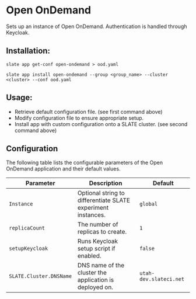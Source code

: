 # Open OnDemand

Sets up an instance of Open OnDemand.
Authentication is handled through Keycloak.

## Installation:

`slate app get-conf open-ondemand > ood.yaml`

`slate app install open-ondemand --group <group_name> --cluster <cluster> --conf ood.yaml`


## Usage:

* Retrieve default configuration file. (see first command above)
* Modify configuration file to ensure appropriate setup.
* Install app with custom configuration onto a SLATE cluster. (see second command above)


## Configuration

The following table lists the configurable parameters of the Open OnDemand application and their default       values.

|           Parameter           |           Description           |           Default           |
|-------------------------------|---------------------------------|-----------------------------|
|`Instance`| Optional string to differentiate SLATE experiment instances. |`global`|
|`replicaCount`| The number of replicas to create. |`1`|
|`setupKeycloak`| Runs Keycloak setup script if enabled. |`false`|
|`SLATE.Cluster.DNSName`| DNS name of the cluster the application is deployed on. |`utah-dev.slateci.net`|
